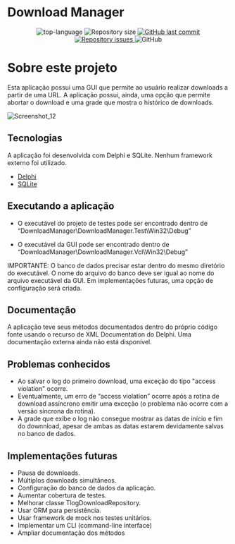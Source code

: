 # Download Manager

<p align="center" display="inline-block">
  <img src="https://img.shields.io/github/languages/top/ozmartins/downloadmanager" alt="top-language"/>  
  <img alt="Repository size" src="https://img.shields.io/github/repo-size/ozmartins/downloadmanager.svg">
  <a href="https://github.com/ozmartins/downloadmanager/commits/main">
    <img alt="GitHub last commit" src="https://img.shields.io/github/last-commit/ozmartins/downloadmanager.svg">
  </a>
  <a href="https://github.com/ozmartins/downloadmanager/issues">
    <img alt="Repository issues" src="https://img.shields.io/github/issues/ozmartins/downloadmanager.svg">
  </a>
  <img alt="GitHub" src="https://img.shields.io/github/license/ozmartins/downloadmanager.svg">
  </p>
</p>

# Sobre este projeto
Esta aplicação possui uma GUI que permite ao usuário realizar downloads a partir de uma URL. A aplicação possui, ainda, uma opção que permite abortar o download e uma grade que mostra o histórico de downloads.

![Screenshot_12](https://user-images.githubusercontent.com/50338986/162771056-c62b28a5-b897-4104-9146-8d0f318ad639.png)

## Tecnologias
A aplicação foi desenvolvida com Delphi e SQLite. Nenhum framework externo foi utilizado.

 - [Delphi](https://www.embarcadero.com/products/delphi)
 - [SQLite](https://sqlite.org/index.html)

## Executando a aplicação
- O executável do projeto de testes pode ser encontrado dentro de “DownloadManager\DownloadManager.Test\Win32\Debug”

- O executável da GUI pode ser encontrado dentro de “DownloadManager\DownloadManager.Vcl\Win32\Debug”

IMPORTANTE: O banco de dados precisar estar dentro do mesmo diretório do executável. O nome do arquivo do banco deve ser igual ao nome do arquivo executável da GUI. Em implementações futuras, uma opção de configuração será criada.

## Documentação
A aplicação teve seus métodos documentados dentro do próprio código fonte usando o recurso de XML Documentation do Delphi. Uma documentação externa ainda não está disponível.

## Problemas conhecidos
- Ao salvar o log do primeiro download, uma exceção do tipo "access violation" ocorre.
- Eventualmente, um erro de “access violation” ocorre após a rotina de download assíncrono emitir uma exceção (o problema não ocorre com a versão síncrona da rotina).
- A grade que exibe o log não consegue mostrar as datas de início e fim do downnload, apesar de ambas as datas estarem devidamente salvas no banco de dados.

## Implementações futuras
- Pausa de downloads.
- Múltiplos downloads simultâneos.
- Configuração do banco de dados da aplicação.
- Aumentar cobertura de testes.
- Melhorar classe TlogDownloadRepository.
- Usar ORM para persistência.
- Usar framework de mock nos testes unitários.
- Implementar um CLI (command-line interface)
- Ampliar documentação dos métodos
